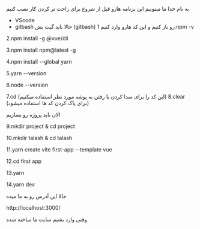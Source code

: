 به نام خدا
ما میتونیم این برنامه هارو قبل از شروع برای راحت تر کردن کار نصب کنیم
* VScode
* gitbash
حالا باید گیت بش (gitbash) رو باز کنیم و این کد هارو وارد کنیم
1.npm -v

2.npm install -g @vue/cli

3.npm install npm@latest -g

4.npm install --global yarn

5.yarn --version

6.node --version

7.cd (این کد را برای صدا کردن یا رفتن به پوشه مورد نظر استفاده میکنیم)
8.clear (برای پاک کردن کد ها استفاده میشود)

الان باید پروژه رو بسازیم

9.mkdir project & cd project

10.mkdir talash & cd talash

11.yarn create vite first-app --template vue

12.cd first app

13.yarn

14.yarn dev

حالا این آدرس رو به ما میده

http://localhost:3000/

وقتی وارد بشیم سایت ما ساخته شده
